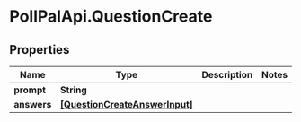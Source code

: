 # PollPalApi.QuestionCreate

## Properties
Name | Type | Description | Notes
------------ | ------------- | ------------- | -------------
**prompt** | **String** |  | 
**answers** | [**[QuestionCreateAnswerInput]**](QuestionCreateAnswerInput.md) |  | 
